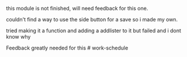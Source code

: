 this module is not finished, will need feedback for this one.

couldn't find a way to use the side button for a save so i made my own.

tried making it a function and adding a addlister to it but failed and i dont know why

Feedback greatly needed for this # work-schedule
